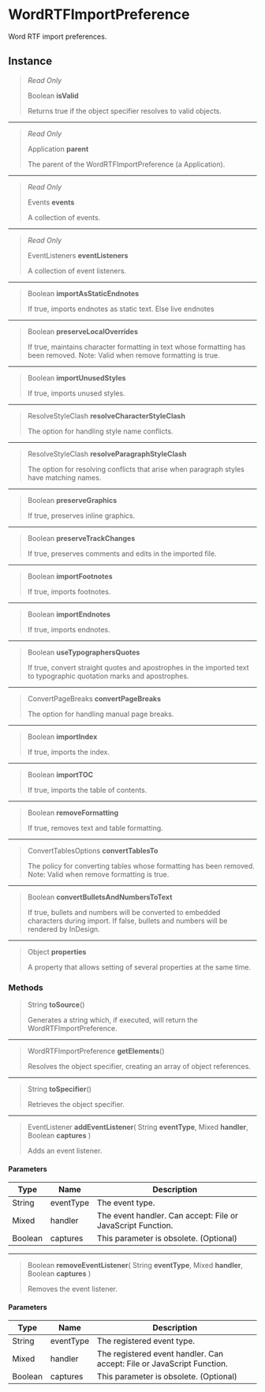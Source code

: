 # WordRTFImportPreference
Word RTF import preferences.

## Instance
> *Read Only* 
> 
> Boolean **isValid** 
>
> Returns true if the object specifier resolves to valid objects.
*** 
> *Read Only* 
> 
> Application **parent** 
>
> The parent of the WordRTFImportPreference (a Application).
*** 
> *Read Only* 
> 
> Events **events** 
>
> A collection of events.
*** 
> *Read Only* 
> 
> EventListeners **eventListeners** 
>
> A collection of event listeners.
*** 
> Boolean **importAsStaticEndnotes** 
>
> If true, imports endnotes as static text. Else live endnotes
*** 
> Boolean **preserveLocalOverrides** 
>
> If true, maintains character formatting in text whose formatting has been removed. Note: Valid when remove formatting is true.
*** 
> Boolean **importUnusedStyles** 
>
> If true, imports unused styles.
*** 
> ResolveStyleClash **resolveCharacterStyleClash** 
>
> The option for handling style name conflicts.
*** 
> ResolveStyleClash **resolveParagraphStyleClash** 
>
> The option for resolving conflicts that arise when paragraph styles have matching names.
*** 
> Boolean **preserveGraphics** 
>
> If true, preserves inline graphics.
*** 
> Boolean **preserveTrackChanges** 
>
> If true, preserves comments and edits in the imported file.
*** 
> Boolean **importFootnotes** 
>
> If true, imports footnotes.
*** 
> Boolean **importEndnotes** 
>
> If true, imports endnotes.
*** 
> Boolean **useTypographersQuotes** 
>
> If true, convert straight quotes and apostrophes in the imported text to typographic quotation marks and apostrophes.
*** 
> ConvertPageBreaks **convertPageBreaks** 
>
> The option for handling manual page breaks.
*** 
> Boolean **importIndex** 
>
> If true, imports the index.
*** 
> Boolean **importTOC** 
>
> If true, imports the table of contents.
*** 
> Boolean **removeFormatting** 
>
> If true, removes text and table formatting.
*** 
> ConvertTablesOptions **convertTablesTo** 
>
> The policy for converting tables whose formatting has been removed. Note: Valid when remove formatting is true.
*** 
> Boolean **convertBulletsAndNumbersToText** 
>
> If true, bullets and numbers will be converted to embedded characters during import. If false, bullets and numbers will be rendered by InDesign.
*** 
> Object **properties** 
>
> A property that allows setting of several properties at the same time.

### Methods
> String **toSource**()
> 
> Generates a string which, if executed, will return the WordRTFImportPreference.
*** 
> WordRTFImportPreference **getElements**()
> 
> Resolves the object specifier, creating an array of object references.
*** 
> String **toSpecifier**()
> 
> Retrieves the object specifier.
*** 
> EventListener **addEventListener**( String **eventType**, Mixed **handler**, Boolean **captures** )
> 
> Adds an event listener.
#### Parameters
| Type | Name | Description |
|---|---|---|
| String | eventType | The event type. |
| Mixed | handler | The event handler. Can accept: File or JavaScript Function. |
| Boolean | captures | This parameter is obsolete. (Optional) |

*** 
> Boolean **removeEventListener**( String **eventType**, Mixed **handler**, Boolean **captures** )
> 
> Removes the event listener.
#### Parameters
| Type | Name | Description |
|---|---|---|
| String | eventType | The registered event type. |
| Mixed | handler | The registered event handler. Can accept: File or JavaScript Function. |
| Boolean | captures | This parameter is obsolete. (Optional) |


